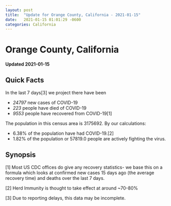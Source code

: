```yaml
---
layout: post
title:  "Update for Orange County, California - 2021-01-15"
date:   2021-01-15 01:01:29 -0600
categories: California
---
```


# Orange County, California
#### Updated 2021-01-15

## Quick Facts

In the last 7 days[3] we project there have been
- *24797* new cases of COVID-19
- *223* people have died of COVID-19
- *9553* people have recovered from COVID-19[1]

The population in this census area is 3175692. By our calculations:
- 6.38% of the population have had COVID-19.[2]
- 1.82% of the population or 57819.0 people are actively fighting the virus.

## Synopsis




[1] Most US CDC offices do give any recovery statistics- we base this on a formula which looks at confirmed new cases
15 days ago (the average recovery time) and deaths over the last 7 days.

[2] Herd Immunity is thought to take effect at around ~70-80%

[3] Due to reporting delays, this data may be incomplete.
 
    